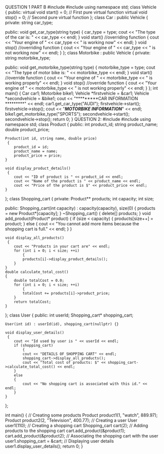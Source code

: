 QUESTION 1 PART B
#include <iostream>
#include <string>
using namespace std;
class Vehicle
 {
public:
    virtual void start() = 0;  // First pure virtual function
    virtual void stop() = 0;   // Second pure virtual function
};
class Car : public Vehicle
{
private:
    string car_type;

public:
    void get_car_type(string type)
     {
        car_type = type;
        cout << "The type of the car is: " << car_type << endl;
    }
    void start() //overriding function
    {
        cout << "Your engine of " << car_type << " is working now" << endl;
    }
    void stop() //overriding function
    {
        cout << "Your engine of " << car_type << " is not working now" << endl;
    }
};
class Motorbike : public Vehicle
{
private:
    string motorbike_type;

public:
    void get_motorbike_type(string type)
     {
        motorbike_type = type;
        cout << "The type of motor bike is: " << motorbike_type << endl;
    }
    void start() //override function
     {
        cout << "Your engine of " << motorbike_type << " is working properly" << endl;
    }
    void stop() //override function
    {
        cout << "Your engine of " << motorbike_type << " is not working properly" << endl;
    }
};
int main()
{
    Car car1;
    Motorbike bike1;
    Vehicle *firstvehicle = &car1;
    Vehicle *secondvehicle = &bike1;
    cout << "*********CAR INFORMATION *********" << endl;
    car1.get_car_type("AUDI");
    firstvehicle->start();
    firstvehicle->stop();
    cout << "*********MOTORBIKE INFORMATION*********" << endl;
    bike1.get_motorbike_type("SPORTS");
    secondvehicle->start();
    secondvehicle->stop();
    return 0;
}
QUESTION 2:
#include<iostream>
#include<string>
using namespace std;
class Product
 {
public:
    int product_id;
    string product_name;
    double product_price;

    Product(int id, string name, double price)
     {
        product_id = id;
        product_name = name;
        product_price = price;
    }

    void display_product_details()
     {
        cout << "ID of product is " << product_id << endl;
        cout << "Name of the product is " << product_name << endl;
        cout << "Price of the product is $" << product_price << endl;
    }
};
class Shopping_cart
{
private:
    Product** products;
    int capacity;
    int size;

public:
    Shopping_cart(int capacity) : capacity(capacity), size(0)
     {
        products = new Product*[capacity];
    }
    ~Shopping_cart()
    {
        delete[] products;
    }
    void add_product(Product* product)
    {
        if (size < capacity)
            {
            products[size++] = product;
        }
        else
        {
            cout << "You cannot add more items because the shopping cart is full." << endl;
        }
    }

    void display_all_products()
     {
        cout << "Products in your cart are" << endl;
        for (int i = 0; i < size; ++i)
            {
            products[i]->display_product_details();
        }
    }
    double calculate_total_cost()
    {
        double totalCost = 0.0;
        for (int i = 0; i < size; ++i)
            {
            totalCost += products[i]->product_price;
        }
        return totalCost;
    }
};
class User
 {
public:
    int userId;
    Shopping_cart* shopping_cart;

    User(int id) : userId(id), shopping_cart(nullptr) {}

    void display_user_details()
     {
        cout << "Id used by user is " << userId << endl;
        if (shopping_cart)
            {
            cout << "DETAILS OF SHOPPING CART" << endl;
            shopping_cart->display_all_products();
            cout << "Total cost of products: $" << shopping_cart->calculate_total_cost() << endl;
        }
        else
        {
            cout << "No shopping cart is associated with this id." << endl;
        }
    }
};

int main()
 {
    // Creating some products
    Product product1(1, "watch", 889.97);
    Product product2(2, "Television", 400.77);
    // Creating a user
    User user1(110);
    // Creating a shopping cart
    Shopping_cart cart(2);
    // Adding products to the shopping cart
    cart.add_product(&product1);
    cart.add_product(&product2);
    // Associating the shopping cart with the user
    user1.shopping_cart = &cart;
    // Displaying user details
    user1.display_user_details();
    return 0;
}

